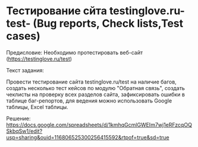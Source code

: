 # Тестирование сйта testinglove.ru-test- (Bug reports, Check lists,Test cases)

Предисловие: Необходимо протестировать веб-сайт (https://testinglove.ru/test)

Текст задания: 

Провести тестирование сайта testinglove.ru/test на наличие багов, создать несколько тест кейсов по модулю "Обратная связь", создать чеклисты на проверку всех разделов сайта, зафиксировать ошибки в таблице баг-репортов, для ведения можно использовать Google таблицы, Excel таблицы.

Решение: https://docs.google.com/spreadsheets/d/1kmhqGcmlGWEIm7wj1eRFzcqOQSkbqSw1/edit?usp=sharing&ouid=116806525300256415592&rtpof=true&sd=true
